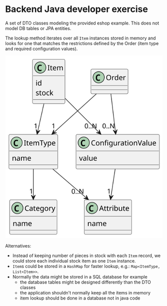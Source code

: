 # Backend Java developer exercise

A set of DTO classes modeling the provided eshop example. This does not model DB tables or JPA entities.

The lookup method iterates over all `Item` instances stored in memory and looks for one that matches the 
restrictions defined by the Order (item type and required configuration values). 

![](model.svg)

Alternatives:
- Instead of keeping number of pieces in stock with each `Item` record, we could store each individual stock item as one `Item` instance.
- `Item`s could be stored in a `HashMap` for faster lookup, e.g.: `Map<ItemType, List<Item>>`.
- Normally the data might be stored in a SQL database for example
  - the database tables might be designed differently than the DTO classes
  - the application shouldn't normally keep all the items in memory
  - item lookup should be done in a database not in java code
